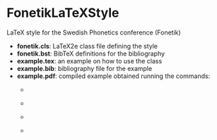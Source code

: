 # FonetikLaTeXStyle
LaTeX style for the Swedish Phonetics conference (Fonetik)

* __fonetik.cls__: LaTeX2e class file defining the style
* __fonetik.bst__: BibTeX definitions for the bibliography
* __example.tex__: an example on how to use the class
* __example.bib__: bibliography file for the example
* __example.pdf__: compiled example obtained running the commands:
  * ~~~~pdflatex example~~~~
  * ~~~~bibtex example~~~~
  * ~~~~pdflatex example~~~~
  * ~~~~pdflatex example~~~~
